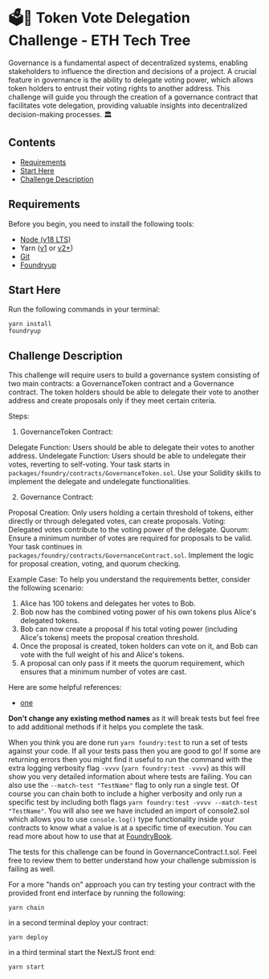 # 🗳️💠 Token Vote Delegation Challenge - ETH Tech Tree

Governance is a fundamental aspect of decentralized systems, enabling stakeholders to influence the direction and decisions of a project. A crucial feature in governance is the ability to delegate voting power, which allows token holders to entrust their voting rights to another address. This challenge will guide you through the creation of a governance contract that facilitates vote delegation, providing valuable insights into decentralized decision-making processes. 🏛️

## Contents
- [Requirements](#requirements)
- [Start Here](#start-here)
- [Challenge Description](#challenge-description)

## Requirements

Before you begin, you need to install the following tools:

- [Node (v18 LTS)](https://nodejs.org/en/download/)
- Yarn ([v1](https://classic.yarnpkg.com/en/docs/install/) or [v2+](https://yarnpkg.com/getting-started/install))
- [Git](https://git-scm.com/downloads)
- [Foundryup](https://book.getfoundry.sh/getting-started/installation)

## Start Here
Run the following commands in your terminal:
```
yarn install
foundryup
```

## Challenge Description

This challenge will require users to build a governance system consisting of two main contracts: a GovernanceToken contract and a Governance contract. The token holders should be able to delegate their vote to another address and create proposals only if they meet certain criteria.

Steps:
1. GovernanceToken Contract:

Delegate Function: Users should be able to delegate their votes to another address.
Undelegate Function: Users should be able to undelegate their votes, reverting to self-voting.
Your task starts in `packages/foundry/contracts/GovernanceToken.sol`. Use your Solidity skills to implement the delegate and undelegate functionalities.

2. Governance Contract:

Proposal Creation: Only users holding a certain threshold of tokens, either directly or through delegated votes, can create proposals.
Voting: Delegated votes contribute to the voting power of the delegate.
Quorum: Ensure a minimum number of votes are required for proposals to be valid.
Your task continues in `packages/foundry/contracts/GovernanceContract.sol`. Implement the logic for proposal creation, voting, and quorum checking.

Example Case:
To help you understand the requirements better, consider the following scenario:

1. Alice has 100 tokens and delegates her votes to Bob.
2. Bob now has the combined voting power of his own tokens plus Alice's delegated tokens.
3. Bob can now create a proposal if his total voting power (including Alice's tokens) meets the proposal creation threshold.
4. Once the proposal is created, token holders can vote on it, and Bob can vote with the full weight of his and Alice's tokens.
5. A proposal can only pass if it meets the quorum requirement, which ensures that a minimum number of votes are cast.

Here are some helpful references:

- [one](https://docs.compound.finance/v2/governance/#delegate)


**Don't change any existing method names** as it will break tests but feel free to add additional methods if it helps you complete the task.

When you think you are done run `yarn foundry:test` to run a set of tests against your code. If all your tests pass then you are good to go! If some are returning errors then you might find it useful to run the command with the extra logging verbosity flag `-vvvv` (`yarn foundry:test -vvvv`) as this will show you very detailed information about where tests are failing. You can also use the `--match-test "TestName"` flag to only run a single test. Of course you can chain both to include a higher verbosity and only run a specific test by including both flags `yarn foundry:test -vvvv --match-test "TestName"`. You will also see we have included an import of console2.sol which allows you to use `console.log()` type functionality inside your contracts to know what a value is at a specific time of execution. You can read more about how to use that at [FoundryBook](https://book.getfoundry.sh/reference/forge-std/console-log).

The tests for this challenge can be found in GovernanceContract.t.sol. Feel free to review them to better understand how your challenge submission is failing as well.

For a more "hands on" approach you can try testing your contract with the provided front end interface by running the following:
```
yarn chain
```
in a second terminal deploy your contract:
```
yarn deploy
```
in a third terminal start the NextJS front end:
```
yarn start
```